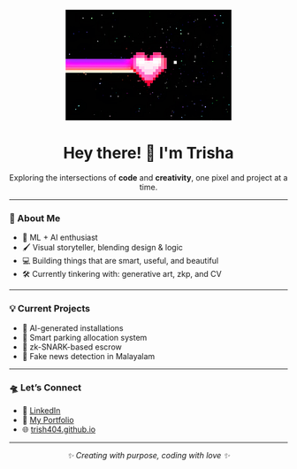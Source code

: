 <p align="center">
  <img src="./heart.gif" width="300"/>
</p>

<h1 align="center">Hey there! 👾 I'm Trisha</h1>

<p align="center">
  Exploring the intersections of <strong>code</strong> and <strong>creativity</strong>,  
  one pixel and project at a time.  
</p>

---

### 🌸 About Me

- 🧠 ML + AI enthusiast  
- 🖌️ Visual storyteller, blending design & logic  
- 💻 Building things that are smart, useful, and beautiful  
- 🛠 Currently tinkering with: generative art, zkp, and CV

---

### 💡 Current Projects

- 🎨 AI-generated installations  
- 🤖 Smart parking allocation system  
- 🔐 zk-SNARK-based escrow  
- 🧠 Fake news detection in Malayalam

---

### 🛸 Let’s Connect

- 💌 [LinkedIn](https://www.linkedin.com/)  
- 🧪 [My Portfolio](https://yourwebsite.com)  
- 🌐 [trish404.github.io](https://trish404.github.io)

---

<p align="center">
  <em>✨ Creating with purpose, coding with love ✨</em>
</p>
